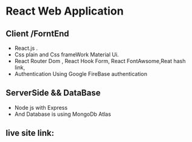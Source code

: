 # React Web Application
## Client /ForntEnd 
* React.js .
* Css plain and Css frameWork Material Ui.
* React Router Dom , React Hook Form, React FontAwsome,Reat hash link,
* Authentication Using Google FireBase authentication

## ServerSide && DataBase 
* Node js with Express
* And Database is using MongoDb Atlas

## live site link: 
